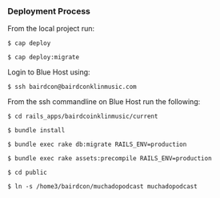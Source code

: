 ### Deployment Process

From the local project run:

```
$ cap deploy

$ cap deploy:migrate
```

Login to Blue Host using:

```
$ ssh bairdcon@bairdconklinmusic.com
```

From the ssh commandline on Blue Host run the following:

```
$ cd rails_apps/bairdcoinklinmusic/current

$ bundle install

$ bundle exec rake db:migrate RAILS_ENV=production

$ bundle exec rake assets:precompile RAILS_ENV=production

$ cd public

$ ln -s /home3/bairdcon/muchadopodcast muchadopodcast
```


